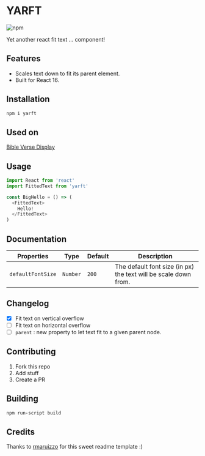 # YARFT

![npm](https://img.shields.io/npm/v/yarft.svg?style=for-the-badge)

Yet another react fit text ... component!

## Features

- Scales text down to fit its parent element.
- Built for React 16.

## Installation

```sh
npm i yarft
```

## Used on

[Bible Verse Display](https://bibleversedisplay.onrender.com/)

## Usage

```js
import React from 'react'
import FittedText from 'yarft'

const BigHello = () => (
  <FittedText>
    Hello!
  </FittedText>
)
```

## Documentation

| Properties | Type       | Default       | Description |
 | ---        | ---        | ---           | ---         |
 | `defaultFontSize`  | `Number`   | `200`           | The default font size (in px) the text will be scale down from. |

## Changelog

- [x] Fit text on vertical overflow
- [ ] Fit text on horizontal overflow
- [ ] `parent` : new property to let text fit to a given parent node.

## Contributing

1. Fork this repo
2. Add stuff
3. Create a PR

## Building

```sh
npm run-script build
```

## Credits

Thanks to [rmaruizzo](https://github.com/rmariuzzo/react-new-window/blob/master/README.md) for this sweet readme template :)

